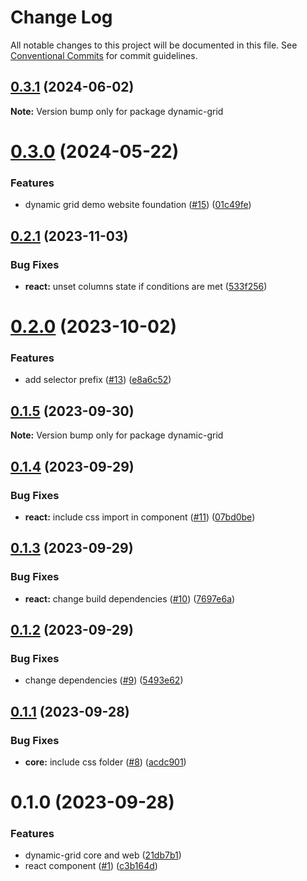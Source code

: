 # Change Log

All notable changes to this project will be documented in this file.
See [Conventional Commits](https://conventionalcommits.org) for commit guidelines.

## [0.3.1](https://github.com/Mordech/dynamic-grid/compare/v0.3.0...v0.3.1) (2024-06-02)

**Note:** Version bump only for package dynamic-grid

# [0.3.0](https://github.com/Mordech/dynamic-grid/compare/v0.2.1...v0.3.0) (2024-05-22)

### Features

- dynamic grid demo website foundation ([#15](https://github.com/Mordech/dynamic-grid/issues/15)) ([01c49fe](https://github.com/Mordech/dynamic-grid/commit/01c49fea5282446b58ac7fff3e9c3377d93a5690))

## [0.2.1](https://github.com/Mordech/dynamic-grid/compare/v0.2.0...v0.2.1) (2023-11-03)

### Bug Fixes

- **react:** unset columns state if conditions are met ([533f256](https://github.com/Mordech/dynamic-grid/commit/533f256c3789a4f2d260c8a495deeb0d7b89096a))

# [0.2.0](https://github.com/Mordech/dynamic-grid/compare/v0.1.5...v0.2.0) (2023-10-02)

### Features

- add selector prefix ([#13](https://github.com/Mordech/dynamic-grid/issues/13)) ([e8a6c52](https://github.com/Mordech/dynamic-grid/commit/e8a6c52e498736bbde19ecadd55e412a74741f40))

## [0.1.5](https://github.com/Mordech/dynamic-grid/compare/v0.1.4...v0.1.5) (2023-09-30)

**Note:** Version bump only for package dynamic-grid

## [0.1.4](https://github.com/Mordech/dynamic-grid/compare/v0.1.3...v0.1.4) (2023-09-29)

### Bug Fixes

- **react:** include css import in component ([#11](https://github.com/Mordech/dynamic-grid/issues/11)) ([07bd0be](https://github.com/Mordech/dynamic-grid/commit/07bd0be78fd9c17a5399a029de6d5cb02d9e67ab))

## [0.1.3](https://github.com/Mordech/dynamic-grid/compare/v0.1.2...v0.1.3) (2023-09-29)

### Bug Fixes

- **react:** change build dependencies ([#10](https://github.com/Mordech/dynamic-grid/issues/10)) ([7697e6a](https://github.com/Mordech/dynamic-grid/commit/7697e6a2b4198693b5c84108ef8f6ed0c4272845))

## [0.1.2](https://github.com/Mordech/dynamic-grid/compare/v0.1.1...v0.1.2) (2023-09-29)

### Bug Fixes

- change dependencies ([#9](https://github.com/Mordech/dynamic-grid/issues/9)) ([5493e62](https://github.com/Mordech/dynamic-grid/commit/5493e620bf23f4d0ddd8ef725dafc193ecbb1a91))

## [0.1.1](https://github.com/Mordech/dynamic-grid/compare/v0.1.0...v0.1.1) (2023-09-28)

### Bug Fixes

- **core:** include css folder ([#8](https://github.com/Mordech/dynamic-grid/issues/8)) ([acdc901](https://github.com/Mordech/dynamic-grid/commit/acdc90184c42d034e41afdddfb255b735f1e1f19))

# 0.1.0 (2023-09-28)

### Features

- dynamic-grid core and web ([21db7b1](https://github.com/Mordech/dynamic-grid/commit/21db7b184af8f30bcde96a4c2c36bc70ebe1eeb6))
- react component ([#1](https://github.com/Mordech/dynamic-grid/issues/1)) ([c3b164d](https://github.com/Mordech/dynamic-grid/commit/c3b164d3811314936119cb54833182d7d9ca221c))
